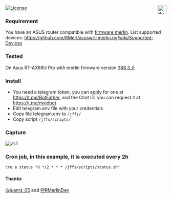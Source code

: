 [![License](https://img.shields.io/github/license/AzagraMac/telegramInfoASUS.svg?style=for-the-badge&color=yellow)](LICENSE) <a href="https://www.paypal.com/paypalme/azagramac" target="_blank"><img src="https://www.nopcommerce.com/images/thumbs/0005707_paypalme-payment-method.png" alt="Buy Me A Coffee" style="height: 28px !important;" align="right" /></a><br/>

### Requirement
You have an ASUS router compatible with [firmware merlin](https://www.asuswrt-merlin.net).
List supported devices: https://github.com/RMerl/asuswrt-merlin.ng/wiki/Supported-Devices

### Tested
On Asus RT-AX88U Pro with merlin firmware version [388.3_0](https://onedrive.live.com/?authkey=%21AJLLKAY%2D%2D4EBqDo&id=CCE5625ED3599CE0%2121144&cid=CCE5625ED3599CE0)

### Install
- You need a telegram token, you can apply for one at https://t.me/BotFather, and the Chat ID, you can request it at https://t.me/myidbot
- Edit telegram.env file with your credentials
- Copy file telegram.env to `/jffs/`
- Copy script `/jffs/scripts/`

### Capture
![v1.1](https://github.com/AzagraMac/telegramInfoASUS/assets/571796/202cf688-1021-45a7-82b8-3b9213829db5)


### Cron job, in this example, it is executed every 2h
```
cru a status "0 */2 * * * /jffs/scripts/status.sh"
```

#### Thanks
[@juanrs_05](https://twitter.com/juanrs_05) and [@RMerlinDev](https://twitter.com/RMerlinDev)
